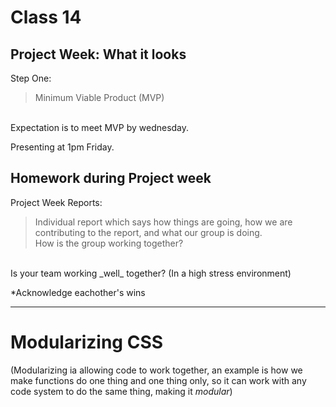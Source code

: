# Class 14
## Project Week: What it looks 
Step One:
>Minimum Viable Product (MVP)
<br>
Expectation is to meet MVP by wednesday.<br>

Presenting at 1pm Friday.
## Homework during Project week
Project Week Reports:
>Individual report which says how things are going, how we are contributing to the report, and what our group is doing.<br>
How is the group working together?<br>
<br>
Is your team working _well_ together? (In a high stress environment)

 *Acknowledge eachother's wins
___
# Modularizing CSS
(Modularizing ia allowing code to work together, an example is how we make functions do one thing and one thing only, so it can work with any code system to do the same thing, making it _modular_)
<Br>
